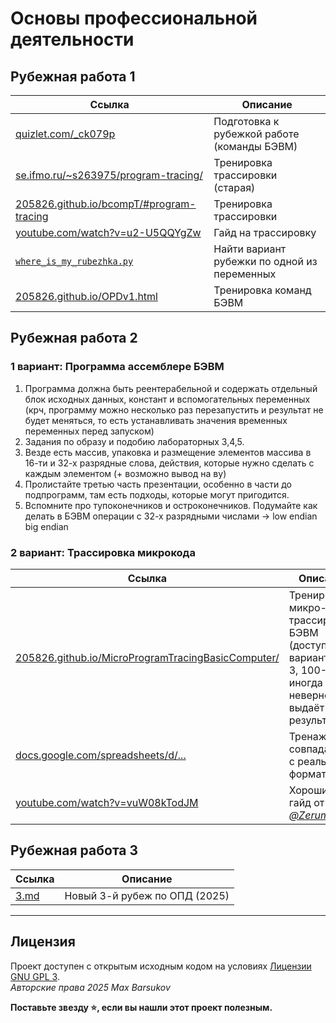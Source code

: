# Основы профессиональной деятельности

## Рубежная работа 1

| Ссылка | Описание |
| --- | --- |
| [quizlet.com/_ck079p](https://quizlet.com/_ck079p?x=1qqt&i=4m73w3) | Подготовка к рубежкой работе (команды БЭВМ) |
| [se.ifmo.ru/~s263975/program-tracing/](https://se.ifmo.ru/~s263975/program-tracing/) | Тренировка трассировки (старая) |
| [205826.github.io/bcompT/#program-tracing](https://205826.github.io/bcompT/#program-tracing) | Тренировка трассировки |
| [youtube.com/watch?v=u2-U5QQYgZw](https://www.youtube.com/watch?v=u2-U5QQYgZw) | Гайд на трассировку |
| [`where_is_my_rubezhka.py`](./where_is_my_rubezhka.py) | Найти вариант рубежки по одной из переменных |
| [205826.github.io/OPDv1.html](https://205826.github.io/OPDv1.html) | Тренировка команд БЭВМ |

## Рубежная работа 2

### 1 вариант: Программа ассемблере БЭВМ

1. Программа должна быть реентерабельной и содержать отдельный блок исходных данных, констант и вспомогательных переменных (крч, программу можно несколько раз перезапустить и результат не будет меняться, то есть устанавливать значения временных переменных перед запуском)
2. Задания по образу и подобию лабораторных 3,4,5.
3. Везде есть массив, упаковка и размещение элементов массива в 16-ти и 32-х разрядные слова, действия, которые нужно сделать с каждым элементом (+ возможно вывод на ву)
4. Пролистайте третью часть презентации, особенно в части до подпрограмм, там есть подходы, которые могут пригодится.
5. Вспомните про тупоконечников и остроконечников. Подумайте как делать в БЭВМ операции с 32-х разрядными числами -> low endian big endian

### 2 вариант: Трассировка микрокода

| Ссылка | Описание |
| --- | --- |
| [205826.github.io/MicroProgramTracingBasicComputer/](https://205826.github.io/MicroProgramTracingBasicComputer/) | Тренировка микро-трассировки БЭВМ (доступные варианты: 1-3, 100-700, иногда неверно выдаёт результат) |
| [docs.google.com/spreadsheets/d/...](https://docs.google.com/spreadsheets/d/1o48u14qvOxD4vGj8GKwhTaU_V9k2HqpNV8Ys4oXJqbM/edit?gid=515233452#gid=515233452) | Тренажер, совпадающий с реальным форматом |
| [youtube.com/watch?v=vuW08kTodJM](https://www.youtube.com/watch?v=vuW08kTodJM) | Хороший гайд от [*@Zerumi*](https://github.com/zerumi) |

## Рубежная работа 3

| Ссылка | Описание |
| --- | --- |
| [3.md](./3.md) | Новый 3-й рубеж по ОПД (2025) |

---

## Лицензия <a name="license"></a>

Проект доступен с открытым исходным кодом на условиях [Лицензии GNU GPL 3](https://opensource.org/license/gpl-3-0/). \
*Авторские права 2025 Max Barsukov*

**Поставьте звезду :star:, если вы нашли этот проект полезным.**
